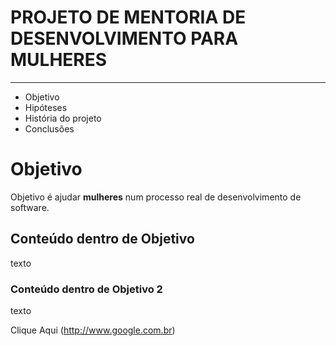 # PROJETO DE MENTORIA DE DESENVOLVIMENTO PARA MULHERES
____________________________________________________

* Objetivo
* Hipóteses
* História do projeto
* Conclusões

# Objetivo

Objetivo é ajudar **mulheres** num processo real de desenvolvimento de software.

## Conteúdo dentro de Objetivo

texto


### Conteúdo dentro de Objetivo 2

texto

Clique Aqui (http://www.google.com.br)

